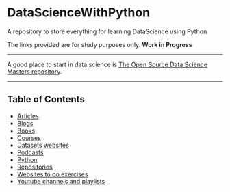 # DataScienceWithPython
A repository to store everything for learning DataScience using Python

The links provided are for study purposes only.
**Work in Progress**
***
A good place to start in data science is [The Open Source Data Science Masters repository](https://github.com/datasciencemasters/go).
***
## Table of Contents
* [Articles](ARTICLES.md)
* [Blogs](BLOGS.md)
* [Books](BOOKS.md)
* [Courses](COURSES.md)
* [Datasets websites](DATASETS.md)
* [Podcasts](PODCASTS.md)
* [Python](PYTHON.md)
* [Repositories](Repositories.md)
* [Websites to do exercises](CHALLENGES.md)
* [Youtube channels and playlists](YOUTUBE.md)
